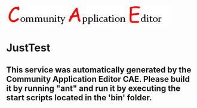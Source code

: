 ![CAE](https://github.com/cae-development/microservice-JustTest/blob/master/img/logo.png)  

JustTest
===================


This service was automatically generated by the Community Application Editor CAE. Please build it by running "ant" and run it by executing the start scripts located in the 'bin' folder.
---------------
